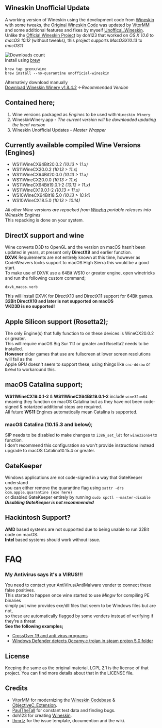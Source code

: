 ## Wineskin Unofficial Update
A working version of Wineskin using the development code from [Wineskin](https://github.com/vitor251093/wineskin) with some tweaks, the [Original Wineskin Code](https://sourceforge.net/p/wineskin/code) was updated by [VitorMM](https://github.com/vitor251093) and some additional features and fixes by myself [Unoffical_Wineskin](https://github.com/vitor251093/wineskin/tree/Unoffical_Wineskin).  
Unlike the [Official Wineskin Project](http://wineskin.urgesoftware.com) by doh123 that worked on *OS X 10.6* to *macOS 10.12* (without tweaks), this project supports *MacOSX10.13* to *macOS11*

![Downloads count](https://img.shields.io/github/downloads/gcenx/wineskinserver/total.svg)  
Install using [brew](https://brew.sh/)
```
brew tap gcenx/wine
brew install --no-quarantine unofficial-wineskin
```
Alternativly download manually  
[Download Wineskin Winery v1.8.4.2](https://github.com/Gcenx/WineskinServer/releases/download/V1.8.4.2/Wineskin.Winery.txz) *<-Recommended Version*

## Contained here;
1) Wine versions packaged as *Engines* to be used with `Wineskin Winery`
2) WineskinWinery.app - *The current version will be downloaded updating the local version*
3) Wineskin Unofficial Updates - *Master Wrapper*

## Currently available compiled Wine Versions (Engines)
- WS11WineCX64Bit20.0.2   *(10.13 > 11.x)*
- WS11WineCX20.0.2        *(10.13 > 11.x)*
- WS11WineCX64Bit20.0.0   *(10.13 > 11.x)*
- WS11WineCX20.0.0        *(10.13 > 11.x)*
- WS11WineCX64Bit19.0.1-2 *(10.13 > 11.x)*
- WS11WineCX19.0.1-2      *(10.13 > 11.x)*
- WS10WineCX64Bit18.5.0   *(10.13 > 10.14)*
- WS10WineCX18.5.0        *(10.13 > 10.14)*

*All other Wine versions are repacked from [Winehq](https://dl.winehq.org/wine-builds/macosx/pool/) portable releases into Wineskin Engines*  
This repacking is done on your system.

## DirectX support and wine
Wine converts D3D to OpenGL and the version on macOS hasn't been updated in years, at present only __DirectX9__ and earlier function.\
__DXVK__ Requirements are not entirely known at this time, however as CodeWeavers locks support to macOS High Sierra this would be a good start.\
To make use of DXVK use a 64Bit WS10 or greater engine, open winetricks and run the following custom command;
```
dxvk_macos.verb
```
This will install DXVK for DirectX10 and DirectX11 support for 64Bit games.\
__32Bit DirectX10 and later is not supported on macOS__\
__VKD3D is no supported!__

## Apple Silicon support (Rosetta2);
The only Engine(s) that fully function to on these devices is WineCX20.0.2 or greater.\
This will require macOS Big Sur 11.1 or greater and Rosetta2 needs to be installed.\
__However__ older games that use are fullscreen at lower screen resolutions will fail as the\
Apple GPU doesn't seem to support these, using things like `cnc-ddraw` or `DxWnd` to workaround this.

## macOS Catalina support;
__WS11WineCX19.0.1-2__ & __WS11WineCX64Bit19.0.1-2__ include `wine32on64` meaning they function on macOS Catalina but as they have not been code-signed & notarized additional steps are required.  
All future __WS11__ Engines automatically mean Catalina is supported.

### macOS Catalina (10.15.3 and below);
SIP needs to be disabled to make changes to `i386_set_ldt` for `wine32on64` to function.\
I don't recommend this configuration so won't provide instructions instead upgrade to macOS Catalina10.15.4 or greater.

## GateKeeper
Windows applications are not code-signed in a way that GateKeeper understand\
you can either remove the quarantine flag using `xattr -drs com.apple.quarantine {exe here}`\
or disabled GateKeeper entirely by running `sudo spctl --master-disable`\
__*Disabling GateKeeper is not recommended*__

## Hackintosh Support?
__AMD__ based systems are not supported due to being unable to run 32Bit code on macOS.  
__Intel__ based systems should work without issue.

# FAQ
### My Antivirus says it's a VIRUS!!!
You need to contact your AntiVirus/AntiMalware vender to connect these false positives.\
This started to happen once wine started to use *Mingw* for compiling PE binaries\
simply put wine provides exe/dll files that seem to be Windows files but are not,\
so these are automatically flagged by some venders instead of verifying if they're a threat\
__See the following examples;__
- [CrossOver 19 and anti virus programs](https://www.codeweavers.com/support/forums/general/?t=27;msg=222870)
- [Windows Defender detects Occamy.c trojan in steam proton 5.0 folder](https://github.com/ValveSoftware/Proton/issues/3593)

## License
Keeping the same as the original material, LGPL 2.1 is the license of that project. You can find more details about that in the LICENSE file.

## Credits
- [VitorMM](https://github.com/vitor251093) for modernizing the [Wineskin Codebase](https://github.com/vitor251093/wineskin) & [ObjectiveC_Extension](https://github.com/vitor251093/ObjectiveC_Extension).
- [PaulTheTall](https://www.paulthetall.com/) for constant test data and finding bugs.
- doh123 for creating [Wineskin](http://wineskin.urgesoftware.com).
- [thmrtz](https://github.com/thmrtnz) for the issue template, documention and the wiki.
